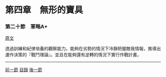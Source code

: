 第四章　無形的寶具
====

### 第二十節　軍略A+

[原文](https://syosetu.org/novel/42788/24.html)

透過訓練和紀律培養的觀察能力。能夠在劣勢的情況下冷靜把握敵我情報，推導出運作決策的『戰鬥理論』。並且在能夠還有逆轉的情況下實行作戰計畫。

****



[前一節](./031901.md)
[目錄](../README.md)
[後一節](./0421.md)
